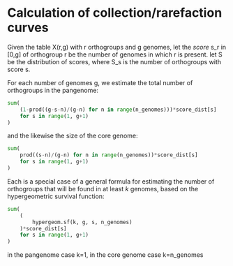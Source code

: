 # Calculation of collection/rarefaction curves

Given the table X(r,g) with r orthogroups and g genomes, let the _score_ s_r in [0,g] of orthogroup r be the number of genomes in which r is present. let S be the distribution of scores, where S_s is the number of orthogroups with score s.

For each number of genomes g, we estimate the total number of orthogroups in the pangenome:
```python
sum(
    (1-prod((g-s-n)/(g-n) for n in range(n_genomes)))*score_dist[s]
    for s in range(1, g+1)
)
```
and the likewise the size of the core genome:
```python
sum(
    prod((s-n)/(g-n) for n in range(n_genomes))*score_dist[s]
    for s in range(1, g+1)
)
```

Each is a special case of a general formula for estimating the number of orthogroups that will be found in at least *k* genomes, based on the hypergeometric survival function:
```python
sum(
    (
        hypergeom.sf(k, g, s, n_genomes)
    )*score_dist[s]
    for s in range(1, g+1)
)
```
in the pangenome case k=1, in the core genome case k=n_genomes